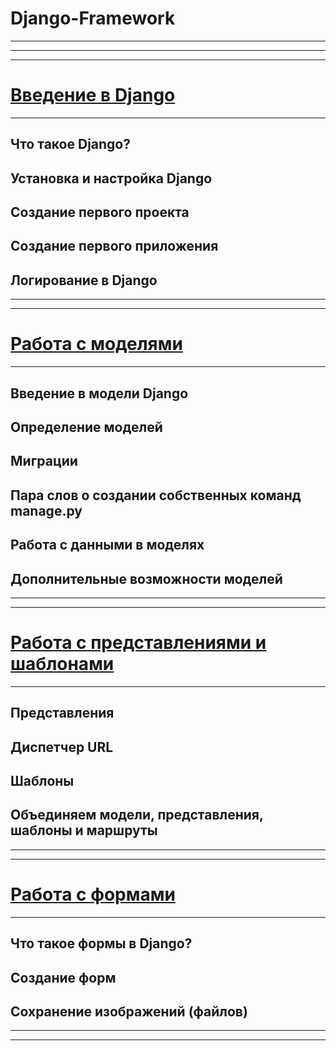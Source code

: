 # Django-Framework
***
***
***
# [Введение в Django](1_Introduction_to_Django.md)
***
## Что такое Django?
## Установка и настройка Django
## Создание первого проекта
## Создание первого приложения
## Логирование в Django
***
***
# [Работа с моделями](2_Working_with_models.md)
***
## Введение в модели Django
## Определение моделей
## Миграции
## Пара слов о создании собственных команд manage.py
## Работа с данными в моделях
## Дополнительные возможности моделей
***
***
# [Работа с представлениями и шаблонами](3_Working_with_views_and_templates.md)
***
## Представления
## Диспетчер URL
## Шаблоны
## Объединяем модели, представления, шаблоны и маршруты
***
***
# [Работа с формами](4_Working_with_forms.md)
***
## Что такое формы в Django?
## Создание форм
## Сохранение изображений (файлов)
***
***
